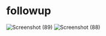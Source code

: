 # followup
![Screenshot (89)](https://github.com/Nitishupkr/followup/assets/95420063/2a429993-02ca-46e4-ad5d-92af20ea6e7b)
![Screenshot (88)](https://github.com/Nitishupkr/followup/assets/95420063/ba571444-3215-4ead-9ce4-2fd1a86691a8)


